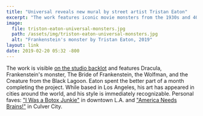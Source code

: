```yaml
---
title: "Universal reveals new mural by street artist Tristan Eaton"
excerpt: "The work features iconic movie monsters from the 1930s and 40s."
image:
  file: triston-eaton-universal-monsters.jpg
  path: /assets/img/triston-eaton-universal-monsters.jpg
  alt: "Frankenstein's monster by Tristan Eaton, 2019"
layout: link
date: 2019-02-20 05:32 -800
---
```


The work is visible [on the studio backlot](https://www.hollywoodreporter.com/heat-vision/universal-unveils-giant-monster-mural-studio-lot-1187388) and features Dracula, Frankenstein's monster, The Bride of Frankenstein, the Wolfman, and the Creature from the Black Lagoon. Eaton spent the better part of a month completing the project. While based in Los Angeles, his art has appeared in cities around the world, and his style is immediately recognizable. Personal faves: ["I Was a Botox Junkie"](https://tristaneaton.com/eastward/22saac2einxnuia1tfkbx8ua726gc0) in downtown L.A. and ["America Needs Brains!"](https://www.instagram.com/p/BRAPNIulAYY/) in Culver City.
